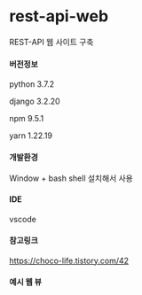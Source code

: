 # rest-api-web
REST-API 웹 사이트 구축 

#### 버전정보
python 3.7.2  

django 3.2.20  

npm  9.5.1  

yarn 1.22.19  


#### 개발환경  

Window + bash shell 설치해서 사용

#### IDE  

vscode 

#### 참고링크</br>
https://choco-life.tistory.com/42

#### 예시 웹 뷰 </br>

